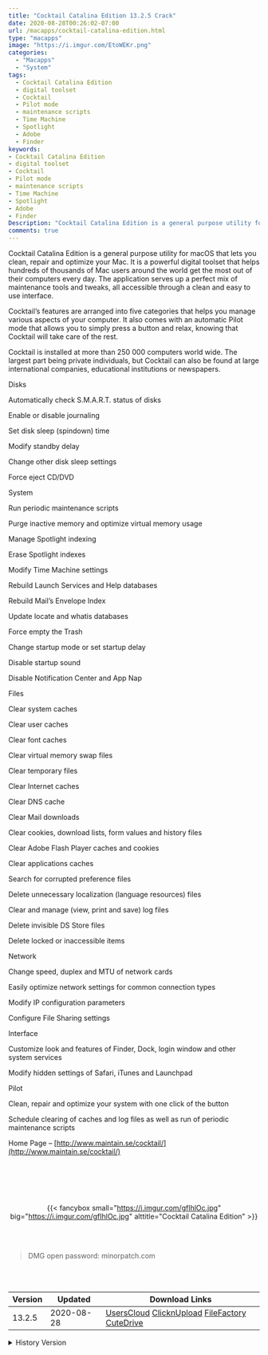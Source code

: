 ```yaml
---
title: "Cocktail Catalina Edition 13.2.5 Crack"
date: 2020-08-28T00:26:02-07:00
url: /macapps/cocktail-catalina-edition.html
type: "macapps"
image: "https://i.imgur.com/EtoWEKr.png"
categories:
  - "Macapps"
  - "System"
tags:
  - Cocktail Catalina Edition
  - digital toolset
  - Cocktail
  - Pilot mode
  - maintenance scripts
  - Time Machine
  - Spotlight
  - Adobe
  - Finder
keywords:
- Cocktail Catalina Edition
- digital toolset
- Cocktail
- Pilot mode
- maintenance scripts
- Time Machine
- Spotlight
- Adobe
- Finder
Description: "Cocktail Catalina Edition is a general purpose utility for macOS that lets you clean, repair and optimize your Mac. It is a powerful digital toolset that helps hundreds of thousands of Mac users around the world get the most out of their computers every day"
comments: true
---
```


Cocktail Catalina Edition is a general purpose utility for macOS that lets you clean, repair and optimize your Mac. It is a powerful digital toolset that helps hundreds of thousands of Mac users around the world get the most out of their computers every day. The application serves up a perfect mix of maintenance tools and tweaks, all accessible through a clean and easy to use interface.

Cocktail’s features are arranged into five categories that helps you manage various aspects of your computer. It also comes with an automatic Pilot mode that allows you to simply press a button and relax, knowing that Cocktail will take care of the rest.

Cocktail is installed at more than 250 000 computers world wide. The largest part being private individuals, but Cocktail can also be found at large international companies, educational institutions or newspapers.

Disks

Automatically check S.M.A.R.T. status of disks

Enable or disable journaling

Set disk sleep (spindown) time

Modify standby delay

Change other disk sleep settings

Force eject CD/DVD

System

Run periodic maintenance scripts

Purge inactive memory and optimize virtual memory usage

Manage Spotlight indexing

Erase Spotlight indexes

Modify Time Machine settings

Rebuild Launch Services and Help databases

Rebuild Mail’s Envelope Index

Update locate and whatis databases

Force empty the Trash

Change startup mode or set startup delay

Disable startup sound

Disable Notification Center and App Nap

Files



Clear system caches

Clear user caches

Clear font caches

Clear virtual memory swap files

Clear temporary files

Clear Internet caches

Clear DNS cache

Clear Mail downloads

Clear cookies, download lists, form values and history files

Clear Adobe Flash Player caches and cookies

Clear applications caches

Search for corrupted preference files

Delete unnecessary localization (language resources) files

Clear and manage (view, print and save) log files

Delete invisible DS Store files

Delete locked or inaccessible items

Network



Change speed, duplex and MTU of network cards

Easily optimize network settings for common connection types

Modify IP configuration parameters

Configure File Sharing settings

Interface



Customize look and features of Finder, Dock, login window and other system services

Modify hidden settings of Safari, iTunes and Launchpad

Pilot



Clean, repair and optimize your system with one click of the button

Schedule clearing of caches and log files as well as run of periodic maintenance scripts




Home Page – [http://www.maintain.se/cocktail/](http://www.maintain.se/cocktail/)

<br/>
<br/>
<script async src="https://pagead2.googlesyndication.com/pagead/js/adsbygoogle.js"></script>
<ins class="adsbygoogle"
     style="display:block; text-align:center;"
     data-ad-layout="in-article"
     data-ad-format="fluid"
     data-ad-client="ca-pub-8746275014476192"
     data-ad-slot="5144997159"></ins>
<script>
     (adsbygoogle = window.adsbygoogle || []).push({});
</script>
<br/>
<br/>


<center>

{{< fancybox small="https://i.imgur.com/gfIhlOc.jpg" big="https://i.imgur.com/gfIhlOc.jpg" alttitle="Cocktail Catalina Edition" >}}

</center>

<br/>
<br/>


> DMG open password: minorpatch.com

<br/>

<br/>
<div id="history_version" class="history_version">

| Version | Updated | Download Links |
| ---- | ---- | ---- |
| 13.2.5 | 2020-08-28 | [UsersCloud](https://ouo.io/MIzH0at)   [ClicknUpload](https://ouo.io/fRe3d2)   [FileFactory](https://ouo.io/MdEaif)   [CuteDrive](https://ouo.io/CUVl9E) |
<details>
<summary>History Version</summary>

| Version | Updated | Download Links |
| ---- | ---- | ---- |
| 13.2.4 | 2020-07-22 | [UsersCloud](https://ouo.io/qePG7G9)   [ClicknUpload](https://ouo.io/vIP2Od)   [FileFactory](https://ouo.io/j3rb78)   [CuteDrive](https://ouo.io/kNos2q) |
| 13.1 | 2020-02-26 | [UsersCloud](https://ouo.io/xsfw2v)   [ClicknUpload](https://ouo.io/CqlQoK)   [FileFactory](https://ouo.io/aBH5Zi)   [CuteDrive](https://ouo.io/kia2l5A) |
</details>

</div>
